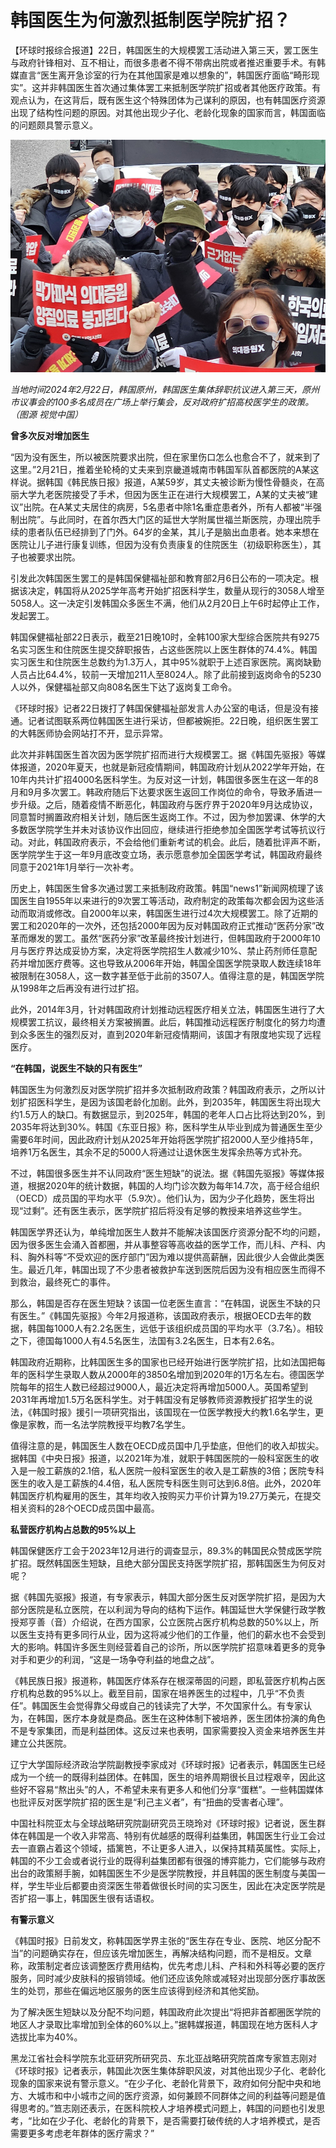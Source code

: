 # 韩国医生为何激烈抵制医学院扩招？

【环球时报综合报道】22日，韩国医生的大规模罢工活动进入第三天，罢工医生与政府针锋相对、互不相让，而很多患者不得不带病出院或者推迟重要手术。有韩媒直言“医生离开急诊室的行为在其他国家是难以想象的”，韩国医疗面临“畸形现实”。这并非韩国医生首次通过集体罢工来抵制医学院扩招或者其他医疗政策。有观点认为，在这背后，既有医生这个特殊团体为己谋利的原因，也有韩国医疗资源出现了结构性问题的原因。对其他出现少子化、老龄化现象的国家而言，韩国面临的问题颇具警示意义。

![164b290cadb6f7b62872ed9a5d029107.jpg](https://raw.githubusercontent.com/qqhsx/qqnews_image/main/2024/02/23/韩国医生为何激烈抵制医学院扩招？/164b290cadb6f7b62872ed9a5d029107.jpg)

_当地时间2024年2月22日，韩国原州，韩国医生集体辞职抗议进入第三天，原州市议事会的100多名成员在广场上举行集会，反对政府扩招高校医学生的政策。（图源
视觉中国）_

**曾多次反对增加医生**

“因为没有医生，所以被医院要求出院，但在家里伤口怎么也愈合不了，就来到了这里。”2月21日，推着坐轮椅的丈夫来到京畿道城南市韩国军队首都医院的A某这样说。据韩国《韩民族日报》报道，A某59岁，其丈夫被诊断为慢性骨髓炎，在高丽大学九老医院接受了手术，但因为医生正在进行大规模罢工，A某的丈夫被“建议”出院。在A某丈夫居住的病房，5名患者中除1名重症患者外，所有人都被“半强制出院”。与此同时，在首尔西大门区的延世大学附属世福兰斯医院，办理出院手续的患者队伍已经排到了门外。64岁的金某，其儿子是脑出血患者。她本来想在医院让儿子进行康复训练，但因为没有负责康复的住院医生（初级职称医生），其子也被要求出院。

引发此次韩国医生罢工的是韩国保健福祉部和教育部2月6日公布的一项决定。根据该决定，韩国将从2025学年高考开始扩招医科学生，数量从现行的3058人增至5058人。这一决定引发韩国众多医生不满，他们从2月20日上午6时起停止工作，发起罢工。

韩国保健福祉部22日表示，截至21日晚10时，全韩100家大型综合医院共有9275名实习医生和住院医生提交辞职报告，占这些医院以上医生群体的74.4%。韩国实习医生和住院医生总数约为1.3万人，其中95%就职于上述百家医院。离岗缺勤人员占比64.4%，较前一天增加211人至8024人。除了此前接到返岗命令的5230人以外，保健福祉部又向808名医生下达了返岗复工命令。

《环球时报》记者22日拨打了韩国保健福祉部发言人办公室的电话，但是没有接通。记者试图联系两位韩国医生进行采访，但都被婉拒。22日晚，组织医生罢工的大韩医师协会网站打不开，显示异常。

此次并非韩国医生首次因为医学院扩招而进行大规模罢工。据《韩国先驱报》等媒体报道，2020年夏天，也就是新冠疫情期间，韩国政府计划从2022学年开始，在10年内共计扩招4000名医科学生。为反对这一计划，韩国很多医生在这一年的8月和9月多次罢工。韩政府随后下达要求医生返回工作岗位的命令，导致矛盾进一步升级。之后，随着疫情不断恶化，韩国政府与医疗界于2020年9月达成协议，同意暂时搁置政府相关计划，随后医生返岗工作。不过，因为参加罢课、休学的大多数医学院学生并未对该协议作出回应，继续进行拒绝参加全国医学考试等抗议行动。对此，韩国政府表示，不会给他们重新考试的机会。此后，随着批评声不断，医学院学生于这一年9月底改变立场，表示愿意参加全国医学考试，韩国政府最终同意于2021年1月举行一次补考。

历史上，韩国医生曾多次通过罢工来抵制政府政策。韩国“news1”新闻网梳理了该国医生自1955年以来进行的9次罢工等活动，政府制定的政策每次都会因为这些活动而取消或修改。自2000年以来，韩国医生进行过4次大规模罢工。除了近期的罢工和2020年的一次外，还包括2000年因为反对韩国政府正式推动“医药分家”改革而爆发的罢工。虽然“医药分家”改革最终按计划进行，但韩国政府于2000年10月与医疗界达成妥协方案，决定将医学院招生人数减少10%、禁止药剂师任意配药并增加医疗费等。这也导致从2006年开始，韩国全国医学院录取人数连续18年被限制在3058人，这一数字甚至低于此前的3507人。值得注意的是，韩国医学院从1998年之后再没有进行过扩招。

此外，2014年3月，针对韩国政府计划推动远程医疗相关立法，韩国医生进行了大规模罢工抗议，最终相关方案被搁置。此后，韩国推动远程医疗制度化的努力均遭到众多医生的强烈反对，直到2020年新冠疫情期间，该国才有限度地实现了远程医疗。

**“在韩国，说医生不缺的只有医生”**

韩国医生为何激烈反对医学院扩招并多次抵制政府政策？韩国政府表示，之所以计划扩招医科学生，是因为该国老龄化加剧。此外，到2035年，韩国医生将出现大约1.5万人的缺口。有数据显示，到2025年，韩国的老年人口占比将达到20%，到2035年将达到30%。韩国《东亚日报》称，医科学生从毕业到成为普通医生至少需要6年时间，因此政府计划从2025年开始将医学院扩招2000人至少维持5年，培养1万名医生，其余不足的5000人将通过让退休医生发挥余热等方式补充。

不过，韩国很多医生并不认同政府“医生短缺”的说法。据《韩国先驱报》等媒体报道，根据2020年的统计数据，韩国的人均门诊次数为每年14.7次，高于经合组织（OECD）成员国的平均水平（5.9次）。他们认为，因为少子化趋势，医生将出现“过剩”。还有医生表示，医学院扩招后将没有足够的教授来培养这些学生。

韩国医学界还认为，单纯增加医生人数并不能解决该国医疗资源分配不均的问题，因为很多医生会涌入首都圈，并从事整容等高收益的医学工作，而儿科、产科、内科、胸外科等“不受欢迎的医疗部门”因为难以提供高薪酬，因此很少人会做此类医生。最近几年，韩国出现了不少患者被救护车送到医院后因为没有相应医生而得不到救治，最终死亡的事件。

那么，韩国是否存在医生短缺？该国一位老医生直言：“在韩国，说医生不缺的只有医生。”《韩国先驱报》今年2月报道称，该国政府表示，根据OECD去年的数据，韩国每1000人有2.2名医生，远低于该组织成员国的平均水平（3.7名）。相较之下，德国每1000人有4.5名医生，法国有3.2名医生，日本有2.6名。

韩国政府近期称，比韩国医生多的国家也已经开始进行医学院扩招，比如法国把每年的医科学生录取人数从2000年的3850名增加到2020年的1万名左右。德国医学院每年的招生人数已经超过9000人，最近决定将再增加5000人。英国希望到2031年再增加1.5万名医科学生。对于韩国没有足够教师资源教授扩招学生的说法，《韩国时报》援引一项研究指出，该国现在一位医学教授大约教1.6名学生，更像是家教，而一名法学院教授平均教7名学生。

值得注意的是，韩国医生人数在OECD成员国中几乎垫底，但他们的收入却拔尖。据韩国《中央日报》报道，以2021年为准，就职于韩国医院的一般科室医生的收入是一般工薪族的2.1倍，私人医院一般科室医生的收入是工薪族的3倍；医院专科医生的收入是工薪族的4.4倍，私人医院专科医生则可达到6.8倍。此外，2020年韩国医疗机构雇用的医生，其年均收入按购买力平价计算为19.27万美元，在提交相关资料的28个OECD成员国中最高。

**私营医疗机构占总数的95%以上**

韩国保健医疗工会于2023年12月进行的调查显示，89.3%的韩国民众赞成医学院扩招。既然韩国医生短缺，且绝大部分国民支持医学院扩招，那韩国医生为何反对呢？

据《韩国先驱报》报道，有专家表示，韩国大部分医生反对医学院扩招，是因为大部分医院是私立医院，在以利润为导向的结构下运作。韩国延世大学保健行政学教授郑亨善（音）介绍说，在西方国家，公立医院占医疗机构总数的50%以上，所以医生支持有更多同行从业，因为这将减少他们的工作量，他们的薪水也不会受到大的影响。韩国许多医生则经营着自己的诊所，所以医学院扩招意味着更多的竞争对手和更少的利润，“这是一场争夺利益的地盘之战”。

《韩民族日报》报道称，韩国医疗体系存在根深蒂固的问题，即私营医疗机构占医疗机构总数的95%以上。截至目前，国家在培养医生的过程中，几乎“不负责任”。韩国医生会觉得靠父母或自己的钱读完了大学，不欠国家什么。有专家认为，在韩国，医疗本身就是商品。医生在这种体制下被培养，医生团体扮演的角色不是专家集团，而是利益团体。这反过来也表明，国家需要投入资金来培养医生并建立公共医院。

辽宁大学国际经济政治学院副教授李家成对《环球时报》记者表示，韩国医生已经成为一个统一的既得利益团体。在韩国，医生的培养周期很长且过程艰辛，因此这些好不容易“熬出头”的人，不希望未来有更多人和他们分享“蛋糕”。一些韩国媒体也批评反对医学院扩招的医生是“利己主义者”，有“扭曲的受害者心理”。

中国社科院亚太与全球战略研究院副研究员王晓玲对《环球时报》记者说，医生群体在韩国是一个收入非常高、特别有优越感的既得利益集团，韩国医生行业工会过去一直霸占着这个领域，插篱笆，不让更多人进入，以保持其精英属性。实际上，韩国的不少工会或者说行业的既得利益集团都有很强的博弈能力，它们能够与政府出台的政策掰手腕，如韩国医生不少是医学院教授，并且韩国的医生制度与美国一样，学生毕业后都要由资深医生带着做很长时间的实习医生，因此在决定医学院是否扩招一事上，韩国医生很有话语权。

**有警示意义**

《韩国时报》日前发文，称韩国医学界主张的“医生存在专业、医院、地区分配不当”的问题确实存在，但应该先增加医生，再解决结构问题，而不是相反。文章称，政策制定者应该调整医疗费用结构，优先考虑儿科、产科和外科等必要的医疗服务，同时减少皮肤科的报销领域。他们还应该免除或减轻对出现部分医疗事故医生的处罚，那些在偏远地区服务的医生应该得到经济和其他奖励。

为了解决医生短缺以及分配不均问题，韩国政府此次提出“将把非首都圈医学院的地区人才录取比率增加到全体的60%以上。”据韩媒报道，韩国现在地方医科人才选拔比率为40%。

黑龙江省社会科学院东北亚研究所研究员、东北亚战略研究院首席专家笪志刚对《环球时报》记者表示，韩国此次医生集体辞职风波，对其他出现少子化、老龄化现象的国家来说有警示意义。“在少子化、老龄化背景下，政府如何分配中央和地方、大城市和中小城市之间的医疗资源，如何兼顾不同群体之间的利益等问题是值得思考的。”笪志刚还表示，在医科院校人才培养模式问题上，韩国的问题也引发思考，“比如在少子化、老龄化的背景下，是否需要打破传统的人才培养模式，是否需要更多考虑老年群体的医疗需求？”

